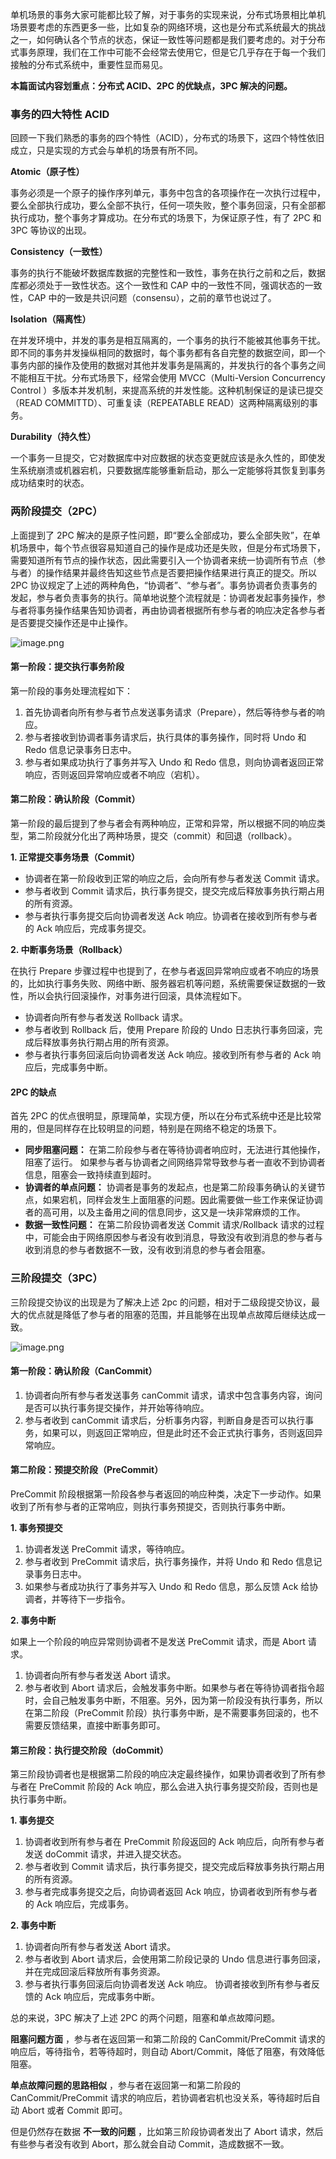 单机场景的事务大家可能都比较了解，对于事务的实现来说，分布式场景相比单机场景要考虑的东西更多一些，比如复杂的网络环境，这也是分布式系统最大的挑战之一，如何确认各个节点的状态，保证一致性等问题都是我们要考虑的。对于分布式事务原理，我们在工作中可能不会经常去使用它，但是它几乎存在于每一个我们接触的分布式系统中，重要性显而易见。

**本篇面试内容划重点：分布式 ACID、2PC 的优缺点，3PC 解决的问题。**

### 事务的四大特性 ACID

回顾一下我们熟悉的事务的四个特性（ACID），分布式的场景下，这四个特性依旧成立，只是实现的方式会与单机的场景有所不同。

**Atomic（原子性）**

事务必须是一个原子的操作序列单元，事务中包含的各项操作在一次执行过程中，要么全部执行成功，要么全部不执行，任何一项失败，整个事务回滚，只有全部都执行成功，整个事务才算成功。在分布式的场景下，为保证原子性，有了
2PC 和 3PC 等协议的出现。

**Consistency（一致性）**

事务的执行不能破坏数据库数据的完整性和一致性，事务在执行之前和之后，数据库都必须处于一致性状态。这个一致性和 CAP
中的一致性不同，强调状态的一致性，CAP 中的一致是共识问题（consensu），之前的章节也说过了。

**Isolation（隔离性）**

在并发环境中，并发的事务是相互隔离的，一个事务的执行不能被其他事务干扰。即不同的事务并发操纵相同的数据时，每个事务都有各自完整的数据空间，即一个事务内部的操作及使用的数据对其他并发事务是隔离的，并发执行的各个事务之间不能相互干扰。分布式场景下，经常会使用
MVCC（Multi-Version Concurrency Control ）多版本并发机制，来提高系统的并发性能。这种机制保证的是读已提交（READ
COMMITTD）、可重复读（REPEATABLE READ）这两种隔离级别的事务。

**Durability（持久性）**

一个事务一旦提交，它对数据库中对应数据的状态变更就应该是永久性的，即使发生系统崩溃或机器宕机，只要数据库能够重新启动，那么一定能够将其恢复到事务成功结束时的状态。

### 两阶段提交（2PC）

上面提到了 2PC
解决的是原子性问题，即“要么全部成功，要么全部失败”，在单机场景中，每个节点很容易知道自己的操作是成功还是失败，但是分布式场景下，需要知道所有节点的操作状态，因此需要引入一个协调者来统一协调所有节点（参与者）的操作结果并最终告知这些节点是否要把操作结果进行真正的提交。所以
2PC
协议规定了上述的两种角色，“协调者”、“参与者”。事务协调者负责事务的发起，参与者负责事务的执行。简单地说整个流程就是：协调者发起事务操作，参与者将事务操作结果告知协调者，再由协调者根据所有参与者的响应决定各参与者是否要提交操作还是中止操作。

![image.png](https://images.gitbook.cn/4b6c7f70-fe72-11ea-88e2-5b6eea40ccd6)

#### **第一阶段：提交执行事务阶段**

第一阶段的事务处理流程如下：

  1. 首先协调者向所有参与者节点发送事务请求（Prepare），然后等待参与者的响应。
  2. 参与者接收到协调者事务请求后，执行具体的事务操作，同时将 Undo 和 Redo 信息记录事务日志中。
  3. 参与者如果成功执行了事务并写入 Undo 和 Redo 信息，则向协调者返回正常响应，否则返回异常响应或者不响应（宕机）。

#### **第二阶段：确认阶段（Commit）**

第一阶段的最后提到了参与者会有两种响应，正常和异常，所以根据不同的响应类型，第二阶段就分化出了两种场景，提交（commit）和回退（rollback）。

**1\. 正常提交事务场景（Commit）**

  * 协调者在第一阶段收到正常的响应之后，会向所有参与者发送 Commit 请求。
  * 参与者收到 Commit 请求后，执行事务提交，提交完成后释放事务执行期占用的所有资源。
  * 参与者执行事务提交后向协调者发送 Ack 响应。协调者在接收到所有参与者的 Ack 响应后，完成事务提交。

**2\. 中断事务场景（Rollback）**

在执行 Prepare
步骤过程中也提到了，在参与者返回异常响应或者不响应的场景的，比如执行事务失败、网络中断、服务器宕机等问题，系统需要保证数据的一致性，所以会执行回滚操作，对事务进行回滚，具体流程如下。

  * 协调者向所有参与者发送 Rollback 请求。
  * 参与者收到 Rollback 后，使用 Prepare 阶段的 Undo 日志执行事务回滚，完成后释放事务执行期占用的所有资源。
  * 参与者执行事务回滚后向协调者发送 Ack 响应。接收到所有参与者的 Ack 响应后，完成事务中断。

#### **2PC 的缺点**

首先 2PC 的优点很明显，原理简单，实现方便，所以在分布式系统中还是比较常用的，但是同样存在比较明显的问题，特别是在网络不稳定的场景下。

  * **同步阻塞问题：** 在第二阶段参与者在等待协调者响应时，无法进行其他操作，阻塞了运行。 如果参与者与协调者之间网络异常导致参与者一直收不到协调者信息，阻塞会一致持续直到超时。
  * **协调者的单点问题：** 协调者是事务的发起点，也是第二阶段事务确认的关键节点，如果宕机，同样会发生上面阻塞的问题。因此需要做一些工作来保证协调者的高可用，以及主备用之间的信息同步，这又是一块非常麻烦的工作。
  * **数据一致性问题：** 在第二阶段协调者发送 Commit 请求/Rollback 请求的过程中，可能会由于网络原因参与者没有收到消息，导致没有收到消息的参与者与收到消息的参与者数据不一致，没有收到消息的参与者会阻塞。

### 三阶段提交（3PC）

三阶段提交协议的出现是为了解决上述 2pc 的问题，相对于二级段提交协议，最大的优点就是降低了参与者的阻塞的范围，并且能够在出现单点故障后继续达成一致。

![image.png](https://images.gitbook.cn/57b29670-fe72-11ea-9bca-53594cb3b0db)

#### **第一阶段：确认阶段（CanCommit）**

  1. 协调者向所有参与者发送事务 canCommit 请求，请求中包含事务内容，询问是否可以执行事务提交操作，并开始等待响应。
  2. 参与者收到 canCommit 请求后，分析事务内容，判断自身是否可以执行事务，如果可以，则返回正常响应，但是此时还不会正式执行事务，否则返回异常响应。

#### 第二阶段：预提交阶段（PreCommit）

PreCommit 阶段根据第一阶段各参与者返回的响应种类，决定下一步动作。如果收到了所有参与者的正常响应，则执行事务预提交，否则执行事务中断。

**1\. 事务预提交**

  1. 协调者发送 PreCommit 请求，等待响应。
  2. 参与者收到 PreCommit 请求后，执行事务操作，并将 Undo 和 Redo 信息记录事务日志中。
  3. 如果参与者成功执行了事务并写入 Undo 和 Redo 信息，那么反馈 Ack 给协调者，并等待下一步指令。

**2\. 事务中断**

如果上一个阶段的响应异常则协调者不是发送 PreCommit 请求，而是 Abort 请求。

  1. 协调者向所有参与者发送 Abort 请求。
  2. 参与者收到 Abort 请求后，会触发事务中断。如果参与者在等待协调者指令超时，会自己触发事务中断，不阻塞。另外，因为第一阶段没有执行事务，所以在第二阶段（PreCommit 阶段）执行事务中断，是不需要事务回滚的，也不需要反馈结果，直接中断事务即可。

#### **第三阶段：执行提交阶段（doCommit）**

第三阶段协调者也是根据第二阶段的响应决定最终操作，如果协调者收到了所有参与者在 PreCommit 阶段的 Ack
响应，那么会进入执行事务提交阶段，否则也是执行事务中断。

**1\. 事务提交**

  1. 协调者收到所有参与者在 PreCommit 阶段返回的 Ack 响应后，向所有参与者发送 doCommit 请求，并进入提交状态。
  2. 参与者收到 Commit 请求后，执行事务提交，提交完成后释放事务执行期占用的所有资源。
  3. 参与者完成事务提交之后，向协调者返回 Ack 响应，协调者收到所有参与者的 Ack 响应后，完成事务。

**2\. 事务中断**

  1. 协调者向所有参与者发送 Abort 请求。
  2. 参与者收到 Abort 请求后，会使用第二阶段记录的 Undo 信息进行事务回滚，并在完成回滚后释放所有事务资源。
  3. 参与者执行事务回滚后向协调者发送 Ack 响应。 协调者接收到所有参与者反馈的 Ack 响应后，完成事务中断。

总的来说，3PC 解决了上述 2PC 的两个问题，阻塞和单点故障问题。

**阻塞问题方面** ，参与者在返回第一和第二阶段的 CanCommit/PreCommit 请求的响应后，等待指令，若等待超时，则自动
Abort/Commit，降低了阻塞，有效降低阻塞。

**单点故障问题的思路相似** ，参与者在返回第一和第二阶段的 CanCommit/PreCommit 请求的响应后，若协调者宕机也没关系，等待超时后自动
Abort 或者 Commit 即可。

但是仍然存在数据 **不一致的问题** ，比如第三阶段协调者发出了 Abort 请求，然后有些参与者没有收到 Abort，那么就会自动
Commit，造成数据不一致。

